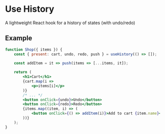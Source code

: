 # Use History

A lightweight React hook for a history of states (with undo/redo)

## Example

```jsx
function Shop({ items }) {
    const { present: cart, undo, redo, push } = useHistory(() => []);
    
    const addItem = it => push(items => [...items, it]);

    return (
        <h1>Cart</h1>
        {cart.map(i =>
            <p>items[i]</p>
        )}
        /* ... */
        <button onClick={undo}>Undo</button>
        <button onClick={redo}>Redo</button>
        {items.map((item, i) => (
            <button onClick={() => addItem(i)}>Add to cart {item.name}</button>
        ))}
    );
}

```